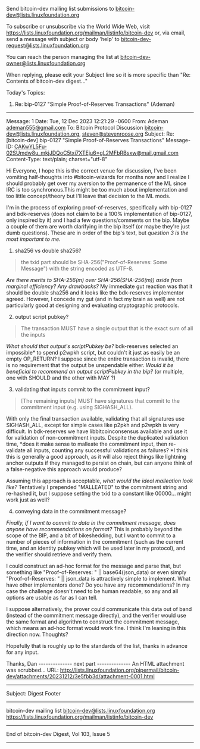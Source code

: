 Send bitcoin-dev mailing list submissions to
	bitcoin-dev@lists.linuxfoundation.org

To subscribe or unsubscribe via the World Wide Web, visit
	https://lists.linuxfoundation.org/mailman/listinfo/bitcoin-dev
or, via email, send a message with subject or body 'help' to
	bitcoin-dev-request@lists.linuxfoundation.org

You can reach the person managing the list at
	bitcoin-dev-owner@lists.linuxfoundation.org

When replying, please edit your Subject line so it is more specific
than "Re: Contents of bitcoin-dev digest..."


Today's Topics:

   1. Re: bip-0127 "Simple Proof-of-Reserves Transactions" (Ademan)


----------------------------------------------------------------------

Message: 1
Date: Tue, 12 Dec 2023 12:21:29 -0600
From: Ademan <ademan555@gmail.com>
To: Bitcoin Protocol Discussion
	<bitcoin-dev@lists.linuxfoundation.org>, steven@stevenroose.org
Subject: Re: [bitcoin-dev] bip-0127 "Simple Proof-of-Reserves
	Transactions"
Message-ID:
	<CAKwYL5Fu-02SUmdw8u_mkjJDQoC5txi7XTEju6=gL2MFbRBsxw@mail.gmail.com>
Content-Type: text/plain; charset="utf-8"

Hi Everyone,
    I hope this is the correct venue for discussion, I've been vomiting
half-thoughts into #bitcoin-wizards for months now and I realize I should
probably get over my aversion to the permanence of the ML since IRC is too
synchronous.This might be too much about implementation and too little
concept/theory but I'll leave that decision to the ML mods.

I'm in the process of exploring proof-of-reserves, specifically with
bip-0127 and bdk-reserves (does not claim to be a 100% implementation of
bip-0127, only inspired by it) and I had a few questions/comments on the
bip. Maybe a couple of them are worth clarifying in the bip itself (or
maybe they're just dumb questions). These are in order of the bip's text,
but *question 3 is the most important to me.*

1. sha256 vs double sha256?

> the txid part should be SHA-256("Proof-of-Reserves: Some Message") with
the string encoded as UTF-8.

*Are there merits to SHA-256(m) over SHA-256(SHA-256(m)) aside from
marginal efficiency? Any drawbacks?* My immediate gut reaction was that it
should be double sha256 and it looks like the bdk-reserves implementor
agreed. However, I concede my gut (and in fact my brain as well) are not
particularly good at designing and evaluating cryptographic protocols.

2. output script pubkey?

> The transaction MUST have a single output that is the exact sum of all
the inputs

*What should that output's scriptPubkey be?* bdk-reserves selected an
impossible* to spend p2wpkh script, but couldn't it just as easily be an
empty OP_RETURN? I suppose since the entire transaction is invalid, there
is no requirement that the output be unspendable either. *Would it be
beneficial to recommend an output scriptPubkey in the bip?* (or multiple,
one with SHOULD and the other with MAY ?)

3. validating that inputs commit to the commitment input?

> [The remaining inputs] MUST have signatures that commit to the commitment
input (e.g. using SIGHASH_ALL).

With only the final transaction available, validating that all signatures
use SIGHASH_ALL, except for simple cases like p2pkh and p2wpkh is very
difficult. In bdk-reserves we have libbitcoinconsensus available and use it
for validation of non-commitment inputs. Despite the duplicated validation
time, *does it make sense to malleate the commitment input, then
re-validate all inputs, counting any successful validations as failures? *I
think this is generally a good approach, as it will also reject things like
lightning anchor outputs if they managed to persist on chain, but can
anyone think of a false-negative this approach would produce?

Assuming this approach is acceptable, *what would the ideal malleation look
like?* Tentatively I prepended "MALLEATED" to the commitment string and
re-hashed it, but I suppose setting the txid to a constant like 00000...
might work just as well?

4. conveying data in the commitment message?

*Finally, if I want to commit to data in the commitment message, does
anyone have recommendations on format?* This is probably beyond the scope
of the BIP, and a bit of bikeshedding, but I want to commit to a number of
pieces of information in the commitment (such as the current time, and an
identity pubkey which will be used later in my protocol), and the verifier
should retrieve and verify them.

I could construct an ad-hoc format for the message and parse that, but
something like "Proof-of-Reserves: " || base64(json_data) or even simply
"Proof-of-Reserves: " || json_data is attractively simple to implement.
What have other implementors done? Do you have any recommendations? In my
case the challenge doesn't need to be human readable, so any and all
options are usable as far as I can tell.

I suppose alternatively, the prover could communicate this data out of band
(instead of the commitment message directly), and the verifier would use
the same format and algorithm to construct the commitment message, which
means an ad-hoc format would work fine. I think I'm leaning in this
direction now. Thoughts?

Hopefully that is roughly up to the standards of the list, thanks in
advance for any input.

Thanks,
Dan
-------------- next part --------------
An HTML attachment was scrubbed...
URL: <http://lists.linuxfoundation.org/pipermail/bitcoin-dev/attachments/20231212/3e5fbb3d/attachment-0001.html>

------------------------------

Subject: Digest Footer

_______________________________________________
bitcoin-dev mailing list
bitcoin-dev@lists.linuxfoundation.org
https://lists.linuxfoundation.org/mailman/listinfo/bitcoin-dev


------------------------------

End of bitcoin-dev Digest, Vol 103, Issue 5
*******************************************
